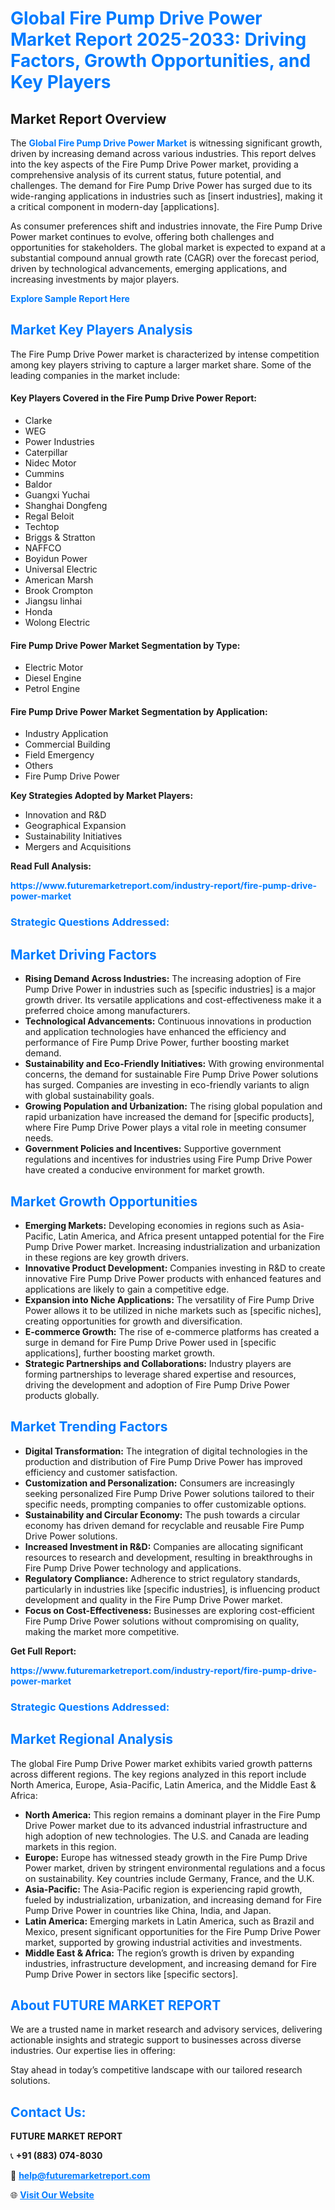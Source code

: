 <h1 style="color: #007BFF;">Global Fire Pump Drive Power Market Report 2025-2033: Driving Factors, Growth Opportunities, and Key Players</h1>

<section id="overview">
<h2>Market Report Overview</h2>
<p>The <a href="https://www.futuremarketreport.com/industry-report/fire-pump-drive-power-market" style="color: #007BFF; text-decoration: none;"><strong>Global Fire Pump Drive Power Market</strong></a> is witnessing significant growth, driven by increasing demand across various industries. This report delves into the key aspects of the Fire Pump Drive Power market, providing a comprehensive analysis of its current status, future potential, and challenges. The demand for Fire Pump Drive Power has surged due to its wide-ranging applications in industries such as [insert industries], making it a critical component in modern-day [applications].</p>
<p>As consumer preferences shift and industries innovate, the Fire Pump Drive Power market continues to evolve, offering both challenges and opportunities for stakeholders. The global market is expected to expand at a substantial compound annual growth rate (CAGR) over the forecast period, driven by technological advancements, emerging applications, and increasing investments by major players.</p>
</section>

<section id="overview">
<p><a href="https://www.futuremarketreport.com/request-sample/reportId=124367" style="color: #007BFF; text-decoration: none;"><strong>Explore Sample Report Here</strong></a></p>
</section>

<section id="key-players">
<h2 style="color: #007BFF;">Market Key Players Analysis</h2>
<p>The Fire Pump Drive Power market is characterized by intense competition among key players striving to capture a larger market share. Some of the leading companies in the market include:</p>
<h4>Key Players Covered in the Fire Pump Drive Power Report:</h4>
<ul><li>Clarke</li><li>WEG</li><li>Power Industries</li><li>Caterpillar</li><li>Nidec Motor</li><li>Cummins</li><li>Baldor</li><li>Guangxi Yuchai</li><li>Shanghai Dongfeng</li><li>Regal Beloit</li><li>Techtop</li><li>Briggs &amp; Stratton</li><li>NAFFCO</li><li>Boyidun Power</li><li>Universal Electric</li><li>American Marsh</li><li>Brook Crompton</li><li>Jiangsu linhai</li><li>Honda</li><li>Wolong Electric</li></ul>
<h4>Fire Pump Drive Power Market Segmentation by Type:</h4>
<ul><li>Electric Motor</li><li>Diesel Engine</li><li>Petrol Engine</li></ul>

<h4>Fire Pump Drive Power Market Segmentation by Application:</h4>
<ul><li>Industry Application</li><li>Commercial Building</li><li>Field Emergency</li><li>Others</li><li>Fire Pump Drive Power</li></ul>
<p><strong>Key Strategies Adopted by Market Players:</strong></p>
<ul>
<li>Innovation and R&D</li>
<li>Geographical Expansion</li>
<li>Sustainability Initiatives</li>
<li>Mergers and Acquisitions</li>
</ul>
</section>

<section>
<p><strong>Read Full Analysis: </strong></p><a href="https://www.futuremarketreport.com/industry-report/fire-pump-drive-power-market" style="color: #007BFF; text-decoration: none;"><strong>https://www.futuremarketreport.com/industry-report/fire-pump-drive-power-market</strong></a>
<h3 style="color: #007BFF;">Strategic Questions Addressed:</h3>
</section>

<section id="driving-factors">
<h2 style="color: #007BFF;">Market Driving Factors</h2>
<ul>
<li><strong>Rising Demand Across Industries:</strong> The increasing adoption of Fire Pump Drive Power in industries such as [specific industries] is a major growth driver. Its versatile applications and cost-effectiveness make it a preferred choice among manufacturers.</li>
<li><strong>Technological Advancements:</strong> Continuous innovations in production and application technologies have enhanced the efficiency and performance of Fire Pump Drive Power, further boosting market demand.</li>
<li><strong>Sustainability and Eco-Friendly Initiatives:</strong> With growing environmental concerns, the demand for sustainable Fire Pump Drive Power solutions has surged. Companies are investing in eco-friendly variants to align with global sustainability goals.</li>
<li><strong>Growing Population and Urbanization:</strong> The rising global population and rapid urbanization have increased the demand for [specific products], where Fire Pump Drive Power plays a vital role in meeting consumer needs.</li>
<li><strong>Government Policies and Incentives:</strong> Supportive government regulations and incentives for industries using Fire Pump Drive Power have created a conducive environment for market growth.</li>
</ul>
</section>

<section id="growth-opportunities">
<h2 style="color: #007BFF;">Market Growth Opportunities</h2>
<ul>
<li><strong>Emerging Markets:</strong> Developing economies in regions such as Asia-Pacific, Latin America, and Africa present untapped potential for the Fire Pump Drive Power market. Increasing industrialization and urbanization in these regions are key growth drivers.</li>
<li><strong>Innovative Product Development:</strong> Companies investing in R&D to create innovative Fire Pump Drive Power products with enhanced features and applications are likely to gain a competitive edge.</li>
<li><strong>Expansion into Niche Applications:</strong> The versatility of Fire Pump Drive Power allows it to be utilized in niche markets such as [specific niches], creating opportunities for growth and diversification.</li>
<li><strong>E-commerce Growth:</strong> The rise of e-commerce platforms has created a surge in demand for Fire Pump Drive Power used in [specific applications], further boosting market growth.</li>
<li><strong>Strategic Partnerships and Collaborations:</strong> Industry players are forming partnerships to leverage shared expertise and resources, driving the development and adoption of Fire Pump Drive Power products globally.</li>
</ul>
</section>

<section id="trending-factors">
<h2 style="color: #007BFF;">Market Trending Factors</h2>
<ul>
<li><strong>Digital Transformation:</strong> The integration of digital technologies in the production and distribution of Fire Pump Drive Power has improved efficiency and customer satisfaction.</li>
<li><strong>Customization and Personalization:</strong> Consumers are increasingly seeking personalized Fire Pump Drive Power solutions tailored to their specific needs, prompting companies to offer customizable options.</li>
<li><strong>Sustainability and Circular Economy:</strong> The push towards a circular economy has driven demand for recyclable and reusable Fire Pump Drive Power solutions.</li>
<li><strong>Increased Investment in R&D:</strong> Companies are allocating significant resources to research and development, resulting in breakthroughs in Fire Pump Drive Power technology and applications.</li>
<li><strong>Regulatory Compliance:</strong> Adherence to strict regulatory standards, particularly in industries like [specific industries], is influencing product development and quality in the Fire Pump Drive Power market.</li>
<li><strong>Focus on Cost-Effectiveness:</strong> Businesses are exploring cost-efficient Fire Pump Drive Power solutions without compromising on quality, making the market more competitive.</li>
</ul>
</section>

<section>
<p><strong>Get Full Report: </strong></p><a href="https://www.futuremarketreport.com/industry-report/fire-pump-drive-power-market" style="color: #007BFF; text-decoration: none;"><strong>https://www.futuremarketreport.com/industry-report/fire-pump-drive-power-market</strong></a>
<h3 style="color: #007BFF;">Strategic Questions Addressed:</h3>
</section>


<section id="regional-analysis">
<h2 style="color: #007BFF;">Market Regional Analysis</h2>
<p>The global Fire Pump Drive Power market exhibits varied growth patterns across different regions. The key regions analyzed in this report include North America, Europe, Asia-Pacific, Latin America, and the Middle East & Africa:</p>
<ul>
<li><strong>North America:</strong> This region remains a dominant player in the Fire Pump Drive Power market due to its advanced industrial infrastructure and high adoption of new technologies. The U.S. and Canada are leading markets in this region.</li>
<li><strong>Europe:</strong> Europe has witnessed steady growth in the Fire Pump Drive Power market, driven by stringent environmental regulations and a focus on sustainability. Key countries include Germany, France, and the U.K.</li>
<li><strong>Asia-Pacific:</strong> The Asia-Pacific region is experiencing rapid growth, fueled by industrialization, urbanization, and increasing demand for Fire Pump Drive Power in countries like China, India, and Japan.</li>
<li><strong>Latin America:</strong> Emerging markets in Latin America, such as Brazil and Mexico, present significant opportunities for the Fire Pump Drive Power market, supported by growing industrial activities and investments.</li>
<li><strong>Middle East & Africa:</strong> The region’s growth is driven by expanding industries, infrastructure development, and increasing demand for Fire Pump Drive Power in sectors like [specific sectors].</li>
</ul>
</section>

<footer>
<h2 style="color: #007BFF;">About FUTURE MARKET REPORT</h2>
<p>We are a trusted name in market research and advisory services, delivering actionable insights and strategic support to businesses across diverse industries. Our expertise lies in offering:</p>

<p>Stay ahead in today’s competitive landscape with our tailored research solutions.</p>

<h2 style="color: #007BFF;">Contact Us:</h2>
<p><strong>FUTURE MARKET REPORT</strong></p>
<p>📞 <strong>+91 (883) 074-8030</strong></p>
<p>📧 <strong><a href="mailto:help@futuremarketreport.com" style="color: #007BFF;">help@futuremarketreport.com</a></strong></p>
<p>🌐 <strong><a href="https://www.futuremarketreport.com/" style="color: #007BFF;">Visit Our Website</a></strong></p>
</footer>